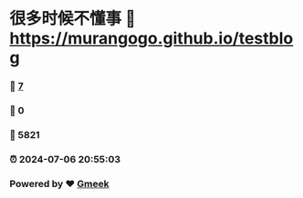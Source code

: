 # 很多时候不懂事 :link: https://murangogo.github.io/testblog 
### :page_facing_up: [7](https://murangogo.github.io/testblog/tag.html) 
### :speech_balloon: 0 
### :hibiscus: 5821 
### :alarm_clock: 2024-07-06 20:55:03 
### Powered by :heart: [Gmeek](https://github.com/Meekdai/Gmeek)
